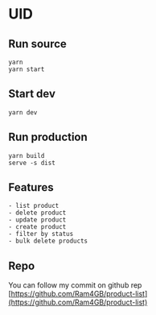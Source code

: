 # UID

## Run source

```
yarn
yarn start
```

## Start dev

```
yarn dev
```


## Run production

```
yarn build
serve -s dist
```

## Features 
```
- list product
- delete product
- update product
- create product
- filter by status
- bulk delete products
```

## Repo

You can follow my commit on github rep [https://github.com/Ram4GB/product-list](https://github.com/Ram4GB/product-list)

